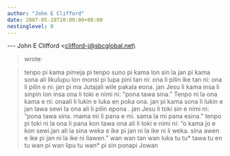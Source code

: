 ```yaml
---
author: "John E Clifford"
date: 2007-05-28T20:09:00+00:00
nestinglevel: 0
---
```

\---
 John E Clifford <[clifford-j@sbcglobal.net](mailto://clifford-j@sbcglobal.net)\
> wrote:

> tenpo pi kama pimeja pi tenpo suno pi kama lon sin la jan pi kama sona ali likulupu lon monsi
> pi
> lupa pini tan ni: ona li pilin ike tan ni: ona li pilin e ni: jan pi ma Jutajali wile pakala eona. jan Jesu li kama insa li sinpin lon
> insa ona li toki e nimi ni: "pona tawa sina.” Tenpo ni la ona kama e ni: onaali li lukin e
> luka
> en poka ona. jan pi kama sona li lukin e jan lawa sewi la ona ali li pilin epona . jan Jesu li
> toki sin e nimi ni: “pona tawa sina. mama mi li pana e mi. sama la mi pana esina.” tenpo pi
> toki
> ni la ona li pana kon tawa ona ali li toki e nimi ni: “o kama jo e kon sewi.jan ali la sina
> weka
> e ike pi jan ni la ike ni li weka. sina awen e ike pi jan ni la ike ni liawen.”
> wan wan tan wan luka tu tu\* tawa tu en tu wan pi wan lipu tu wan\* pi sin ponapi Jowan
>>